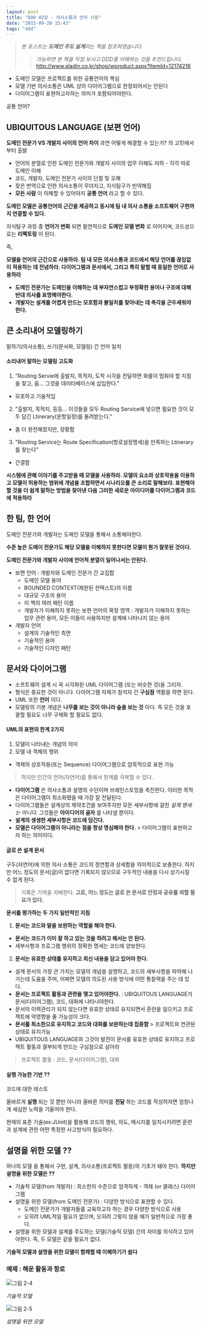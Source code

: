 ```yaml
---
layout: post
title: "DDD 02장 - 의사소통과 언어 사용"
date: "2015-09-28 15:43"
tags: "ddd"
---
```


> _본 포스트는 **도메인 주도 설계**라는 책을 참조하였습니다._
>> _가능하면 본 책을 직접 보시고 DDD를 이해하는 것을 추천드립니다._
>> http://www.aladin.co.kr/shop/wproduct.aspx?ItemId=12174216


- 도메인 모델은 프로젝트를 위한 공통언어의 핵심
- 모델 기반 의사소통은 UML 상의 다이어그램으로 한정되어서는 안된다
 - 다이어그램이 표현하고자하는 의미가 포함되어야한다.

공통 언어?

## UBIQUITOUS LANGUAGE (보편 언어)

**도메인 전문가 VS 개발자 사이의 언어 차이**
과연 어떻게 해결할 수 있는가? 의 고민에서 부터 출발

- 언어의 분열로 인한 도메인 전문가와 개발자 사이의 업무 이해도 저하 - 각각 따로 도메인 이해
- 코드, 개발자, 도메인 전문가 사이의 단절 및 오해
- 잦은 번역으로 인한 의사소통이 무뎌지고, 지식탐구가 빈약해짐
- **모든 사람** 이 이해할 수 있어야지 **공통 언어** 라고 할 수 있다.

**도메인 모델은 공통언어의 근간을 제공하고 동시에 팀 내 의사 소통을 소프트웨어 구현까지 연결할 수 있다.**

지식탐구 과정 중 **언어가 변화** 되면 필연적으로 **도메인 모델 변화** 로 이어지며, 코드상으로는 **리펙토링** 이 된다.

즉,

**모델을 언어의 근간으로 사용하라. 팀 내 모든 의사소통과 코드에서 해당 언어를 끊임없이 적용하는 데 전념하라. 다이어그램과 문서에서,
그리고 특히 말할 때 동일한 언어로 사용하라**

- **도메인 전문가는 도메인을 이해하는 데 부자연스럽고 부정확한 용어나 구조에 대해 반대 의사를 표명해야한다.**
- **개발자는 설계를 어렵게 만드는 모호함과 불일치를 찾아내는 데 촉각을 곤두세워야 한다.**

## 큰 소리내어 모델링하기

말하기(의사소통), 쓰기(문서화, 모델링) 간 언어 일치

#### 소리내어 말하는 모델링 고도화

1. "Routing Servie에 출발지, 목적지, 도착 시각을 전달하면 화물이 멈춰야 할 지점을 찾고, 음... 그것을 데이터베이스에 삽입한다."
  - 모호하고 기술적임
2. "출발지, 목적지, 등등... 이것들을 모두 Routing Service에 넣으면 필요한 것이 모두 담긴 Ltinerary(운항일정)를 돌려받는다."
  - 좀 더 완전해졌지만, 장황함
3. "Routing Service는 Route Specification(항로설정명세)을 만족하는 Ltinerary를 찾는다"
  - 간결함

**시스템에 관해 이야기를 주고받을 때 모델을 사용하라.
모델의 요소와 상호작용을 이용하고 모델이 허용하는 범위에 개념을 조합하면서 시나리오를 큰 소리로 말해보라.
표현해야 할 것을 더 쉽게 말하는 방법을 찾아낸 다음 그러한 새로운 아이디어를 다이어그램과 코드에 적용하라**

## 한 팀, 한 언어

도메인 전문가와 개발자는 도메인 모델을 통해서 소통해야한다.

**수준 높은 도메이 전문가도 해당 모델을 이해하지 못한다면 모델이 뭔가 잘못된 것이다.**

**도메인 전문가와 개발자 사이에 언어적 분열이 일어나서는 안된다.**

- 보편 언어 : 개발자와 도메인 전문가 간 교집합
  - 도메인 모델 용어
  - BOUNDED CONTEXT(제한된 컨텍스트)의 이름
  - 대규모 구조의 용어
  - 이 책의 여러 패턴 이름
  - 개발자가 이해하지 못하는 보편 언어의 확장 영역 : 개발자가 이해하지 못하는 업무 관련 용어, 모든 이들이 사용하지만 설계에 나타나지 않는 용어
- 개발자 언어
  - 설계의 기술적인 측면
  - 기술적인 용어
  - 기술적인 디자인 패턴

## 문서와 다이어그램

- 소프트웨어 설계 시 꼭 시각화된 UML 다이어그램 (또는 비슷한 것)을 그리자.
- 형식은 중요한 것이 아니다. 다이어그램 자체가 참석자 간 **구심점** 역활을 하면 된다.
- UML 또한 **언어** 이다.
- 모델링의 기본 개념은 **나무를 보는 것이 아니라 숲을 보는 것** 이다. 즉 모든 것을 포괄할 필요도 너무 구체화 할 필요도 없다.

#### UML의 표현의 한계 2가지
1. 모델이 나타내는 개념의 의미
2. 모델 내 객체의 행위
 - 객체의 상호작용(또는 Sequence) 다이어그램으로 암묵적으로 표현 가능

> 하지만 인간의 언어(자연어)를 통해서 한계를 극복할 수 있다.

- **다이어그램** 은 의사소통과 설명의 수단이며 브레인스토밍을 촉진한다. 이러한 목적은 다이어그램이 최소화됐을 때 가장 잘 전달된다.
- 다이어그램들은 설계상의 제약조건을 보여주지만 모든 세부사항에 걸친 *설계 명세는 아니다.* 그것들은 **아이디어의 골자** 를 나타낼 뿐이다.
- **설계의 생생한 세부사항은 코드에 담긴다.**
- **모델은 다이어그램이 아니라는 점을 항상 명심해야 한다.** > 다이어그램이 표현하고자 하는 의미이다.

#### 글로 쓴 설계 문서

구두(자연어)에 의한 의사 소통은 코드의 정연함과 상세함을 의미적으로 보충한다.
하지만 어느 정도의 문서(글)이 없다면 기록되지 않으므로 구두적인 내용을 다시 상기시킬 수 없게 된다.

> 기록은 기억을 지배한다.
**고로, 어느 정도는 글로 쓴 문서로 안정과 공유를 꾀할 필요가 있다.**

**문서를 평가하는 두 가지 일반적인 지침**

1. **문서는 코드와 말을 보완하는 역할을 해야 한다.**
  - **문서는 코드가 이미 잘 하고 있는 것을 하려고 해서는 안 된다.**
  - 세부사항과 프로그램 행위의 정확한 명세는 코드에 양보한다.
2. **문서는 유효한 상태를 유지하고 최신 내용을 담고 있어야 한다.**
  - 설계 문서의 가장 큰 가치는 모델의 개념을 설명하고, 코드의 세부사항을 파악해 나가는데 도움을 주며, 어쩌면 모델의 의도된 사용 방식에 어떤 통찰력을 주는 데 있다.
  - **문서는 프로젝트 활동과 관련을 맺고 있어야한다.** : UBIQUITOUS LANGUAGE가 문서(다이어그램), 코드, 대화에 나타나야한다.
  - 문서의 이력관리가 되지 않는다면 유효한 상태로 유지되면서 혼란을 일으키고 프로젝트에 악영향을 줄 가능성이 크다.
  - **문서를 최소한으로 유지하고 코드와 대화를 보완하는데 집중함** > 프로젝트와 연관된 상태로 유지가능
  - UBIQUITOUS LANGUAGE와 그것이 발전이 문서를 유효한 상태로 유지하고 프로젝트 활동과 결부되게 만드는 구심점으로 삼아라

> 프로젝트 활동 : 코드, 문서(다이어그램), 대화

#### 실행 가능한 기반 ??

코드에 대한 테스트

올바르게 **실행** 되는 것 뿐만 아니라 올바른 의미를 **전달** 하는 코드를 작성하자면 엄청나게 세심한 노력을 기울어야 한다.

현재의 표준 기술(ex:JUnit)을 활용해 코드의 행위, 의도, 메시지를 일치시키려면 훈련과 설계에 관한 어떤 특정한 사고방식이 필요하다.

## 설명을 위한 모델 ??

하나의 모델 을 통해서 구현, 설계, 의사소통(프로젝트 활동)의 기초가 돼야 한다. **하지만 설명을 위한 모델은 ??**

- 기술적 모델(from 개발자) : 최소한의 수준으로 엄격하게 - 객체 (or 클래스) 다이어그램
- 설명을 위한 모델(from 도메인 전문가) : 다양한 방식으로 표현할 수 있다.
  - 도메인 전문가가 개발자들를 교육하고자 하는 경우 다양한 방식으로 사용
  - 오히려 UML적일 필요가 없으며, 오히려 그렇지 않을 때가 일반적으로 가장 좋다.
- 설명을 위한 모델과 설계를 주도하는 모델(기술적 모델) 간의 차이를 의식하고 있어야한다. 즉, 두 모델은 같을 필요가 없다.

**기술적 모델과 설명을 위한 모델이 함께할 때 이해하기가 쉽다**

### 예제 : 해운 활동과 항로

![그림 2-4](/images/2015/09/DDD-2-4.jpg)

_기술적 모델_

![그림 2-5](/images/2015/09/DDD-2-5.png)

_설명을 위한 모델_
